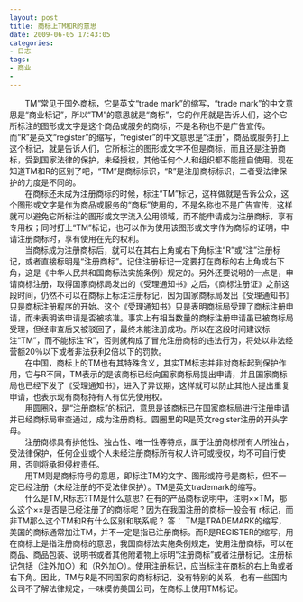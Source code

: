 ```yaml
---
layout: post
title: 商标上TM和R的意思
date: 2009-06-05 17:43:05
categories:
- 日志
tags:
- 商业
- 
---
```


&nbsp;&nbsp;&nbsp;&nbsp;&nbsp;&nbsp;&nbsp;TM”常见于国外商标，它是英文“trade mark”的缩写，“trade mark”的中文意思是“商业标记”，所以“TM”的意思就是“商标”，它的作用就是告诉人们，这个它所标注的图形或文字是这个商品或服务的商标，不是名称也不是广告宣传。而“R”是英文“register”的缩写，“register”的中文意思是“注册”，商品或服务打上这个标记，就是告诉人们，它所标注的图形或文字不但是商标，而且还是注册商标，受到国家法律的保护，未经授权，其他任何个人和组织都不能擅自使用。现在知道TM和R的区别了吧，“TM”是商标标识，“R”是注册商标标识，二者受法律保护的力度是不同的。    
&nbsp;&nbsp;&nbsp;&nbsp;&nbsp;&nbsp;&nbsp;在商标还未成为注册商标的时候，标注“TM”标记，这样做就是告诉公众，这个图形或文字是作为商品或服务的“商标”使用的，不是名称也不是广告宣传，这样就可以避免它所标注的图形或文字流入公用领域，而不能申请成为注册商标，享有专用权；同时打上“TM”标记，也可以作为使用该图形或文字作为商标的证明，申请注册商标时，享有使用在先的权利。     
&nbsp;&nbsp;&nbsp;&nbsp;&nbsp;&nbsp;&nbsp;当商标成为注册商标后，就可以在其右上角或右下角标注“R”或“注”注册标记，或者直接标明是“注册商标”。记住注册标记一定要打在商标的右上角或右下角，这是《中华人民共和国商标法实施条例》规定的。另外还要说明的一点是，申请商标注册，取得国家商标局发出的《受理通知书》之后，《商标注册证》之前这段时间，仍然不可以在商标上标注注册标记，因为国家商标局发出《受理通知书》只是商标注册程序的开始。这个《受理通知书》只是表明商标局受理了商标注册申请，而未表明该申请是否被核准。事实上有相当数量的商标注册申请虽已被商标局受理，但经审查后又被驳回了，最终未能注册成功。所以在这段时间建议标注“TM”，而不能标注“R”，否则就构成了冒充注册商标的违法行为，将处以非法经营额20％以下或者非法获利2倍以下的罚款。    
&nbsp;&nbsp;&nbsp;&nbsp;&nbsp;&nbsp;&nbsp;在中国，商标上的TM也有其特殊含义，其实TM标志并非对商标起到保护作用，它与R不同，TM表示的是该商标已经向国家商标局提出申请，并且国家商标局也已经下发了《受理通知书》，进入了异议期，这样就可以防止其他人提出重复申请，也表示现有商标持有人有优先使用权。     
&nbsp;&nbsp;&nbsp;&nbsp;&nbsp;&nbsp;&nbsp;用圆圈R，是“注册商标”的标记，意思是该商标已在国家商标局进行注册申请并已经商标局审查通过，成为注册商标。圆圈里的R是英文register注册的开头字母。    
&nbsp;&nbsp;&nbsp;&nbsp;&nbsp;&nbsp;&nbsp;注册商标具有排他性、独占性、唯一性等特点，属于注册商标所有人所独占，受法律保护，任何企业或个人未经注册商标所有权人许可或授权，均不可自行使用，否则将承担侵权责任。    
&nbsp;&nbsp;&nbsp;&nbsp;&nbsp;&nbsp;&nbsp;用TM则是商标符号的意思，即标注TM的文字、图形或符号是商标，但不一定已经注册（未经注册的不受法律保护）。TM是英文trademark的缩写。    
&nbsp;&nbsp;&nbsp;&nbsp;&nbsp;&nbsp;&nbsp;什么是TM,R标志?TM是什么意思? 在有的产品商标说明中，注明××TM，那么这个××是否是已经注册了的商标呢？因为在我国注册的商标一般会有 r标记，而非TM那么这个TM和R有什么区别和联系呢？ 答： TM是TRADEMARK的缩写，美国的商标通常加注TM，并不一定是指已注册商标。而R是REGISTER的缩写，用在商标上是指注册商标的意思，我国商标法实施条例规定，使用注册商标，可以在商品、商品包装、说明书或者其他附着物上标明“注册商标”或者注册标记。注册标记包括（注外加○）和（R外加○）。使用注册标记，应当标注在商标的右上角或者右下角。因此，TM与R是不同国家的商标标记，没有特别的关系，也有一些国内公司不了解法律规定，一味模仿美国公司，在商标上使用TM标记。